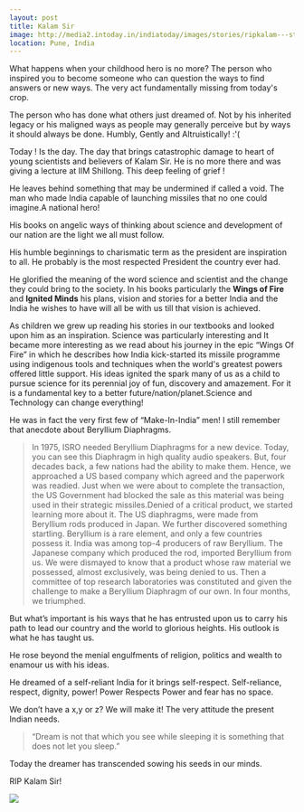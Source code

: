 ```yaml
---
layout: post
title: Kalam Sir 
image: http://media2.intoday.in/indiatoday/images/stories/ripkalam---story_647_072715101359.jpg
location: Pune, India
---
```


What happens when your childhood hero is no more? The person who inspired you to become someone who can question the ways to find answers or new ways. The very act fundamentally missing from today's crop. 

The person who has done what others just dreamed of. Not by his inherited legacy or his maligned ways as people may generally perceive but by ways it should always be done. Humbly, Gently and Altruistically! :'(

Today ! Is the day. The day that brings catastrophic damage to heart of young scientists and believers of Kalam Sir. He is no more there and was giving a lecture at IIM Shillong. This deep feeling of grief !

He leaves behind something that may be undermined if called a void. The man who made India capable of launching missiles that no one could imagine.A national hero! 

His books on angelic ways of thinking about science and development of our nation are the light we all must follow.

His humble beginnings to charismatic term as the president are inspiration to all. He probably is the most respected President the country ever had. 

He glorified the meaning of the word science and scientist and the change they could bring to the society. In his books particularly the **Wings of Fire** and **Ignited Minds** his plans, vision and stories for a better India and the India he wishes to have will all be with us till that vision is achieved. 

As children we grew up reading his stories in our textbooks and looked upon him as an inspiration. Science was particularly interesting and It became more interesting as we read about his journey in the epic “Wings Of Fire” in which he describes how India kick-started its missile programme using indigenous tools and techniques when the world's greatest powers offered little support. His ideas ignited the spark many of us as a child to pursue science for its perennial joy of fun, discovery and amazement. For it is a fundamental key to a better future/nation/planet.Science and Technology can change everything!

He was in fact the very first few of “Make-In-India” men! 
I still remember that anecdote about Beryllium Diaphragms.
 
> In 1975, ISRO needed Beryllium Diaphragms for a new device. Today, you can see this Diaphragm in high quality audio speakers. But, four decades back, a few nations had the ability to make them. Hence, we approached a US based company which agreed and the paperwork was readied. Just when we were about to complete the transaction, the US Government had blocked the sale as this material was being used in their strategic missiles.Denied of a critical product, we started learning more about it. The US diaphragms, were made from Beryllium rods produced in Japan. We further discovered something startling. Beryllium is a rare element, and only a few countries possess it. India was among top-4 producers of raw Beryllium. The Japanese company which produced the rod, imported Beryllium from us. We were dismayed to know that a product whose raw material we possessed, almost exclusively, was being denied to us. Then a committee of top research laboratories was constituted and given the challenge to make a Beryllium Diaphragm of our own. In four months, we triumphed. 

But what’s important is his ways that he has entrusted upon us to carry his path to lead our country and the world to glorious heights. His outlook is what he has taught us. 

He rose beyond the menial engulfments of religion, politics and wealth to enamour us with his ideas.

He dreamed of a self-reliant India for it brings self-respect. Self-reliance, respect, dignity, power! Power Respects Power and fear has no space. 

We don’t have a x,y or z? We will make it! The very attitude the present Indian needs.
 
> “Dream is not that which you see while sleeping it is something that does not let you sleep.” 

Today the dreamer has transcended sowing his seeds in our minds. 

RIP Kalam Sir! 


<img src="http://media2.intoday.in/indiatoday/images/stories/ripkalam---story_647_072715101359.jpg"></a>
